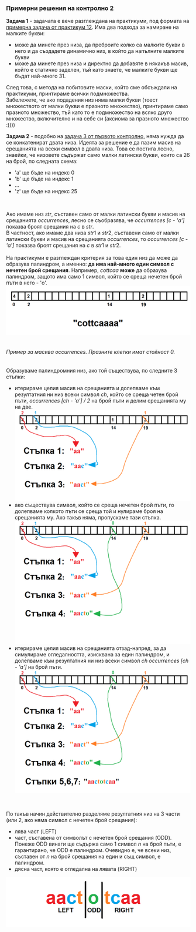 ### Примерни решения на контролно 2

**Задача 1** - задачата е вече разглеждана на практикуми, под формата на 
[примерна задача от практикум 12](https://github.com/tkostadinov004/Introduction_to_programming_pract_FMI/blob/main/Pract%2012/generateSubsets_print.cpp).
Има два подхода за намиране на малките букви:
- може да минете през низа, да преброите колко са малките букви в него и да създадете динамично низ, в който да напълните малките букви
- може да минете през низа и директно да добавяте в някакъв масив, който е статично заделен, тъй като знаете, че малките букви ще бъдат най-много 31.

След това, с метода на побитовите маски, който сме обсъждали на практикуми, принтираме всички подмножества. </br>
Забележете, че ако подадения низ няма малки букви (тоест множеството от малки букви е празното множество), принтираме само празното множество, тъй като то е подмножество на всяко друго множество, 
включително и на себе си (аксиома за празното множество :)))) </br>

**Задача 2** - подобно на [задача 3 от първото контролно](https://github.com/tkostadinov004/FMI-UP-mega/blob/main/K1/task3.cpp), няма нужда да се конкатенират двата низа. Идеята за решение е да пазим масив на срещанията на всеки символ в двата низа.
Това се постига лесно, знаейки, че низовете съдържат само малки латински букви, които са 26 на брой, по следната схема:
- 'a' ще бъде на индекс 0
- 'b' ще бъде на индекс 1
- ...
- 'z' ще бъде на индекс 25 

<br>

Ако имаме низ $`str`$, съставен само от малки латински букви и масив на срещанията $`occurrences`$, лесно се съобразява, че *occurrences [c - 'a']*
показва броят срещания на $`c`$ в $`str`$. </br>
В частност, ако имаме два низа $`str1`$ и $`str2`$, съставени само от малки латински букви и масив на срещанията $`occurrences`$, то *occurrences [c - 'a']*
показва броят срещания на $`c`$ в $`str1`$ и $`str2`$. </br></br>
На практикуми е разглеждан критерия за това един низ да може да образува палиндром, а именно: **да има най-много един символ с нечетен брой срещания**.
Например, *cottcaa* **може** да образува палиндром, защото има само 1 символ, който се среща нечетен брой пъти в него - 'o'.
</br>
![alt text](img/IL1.png) </br></br></br>
*Пример за масива $`occurrences`$. Празните клетки имат стойност 0.* </br></br></br>
Образуваме палиндромния низ, ако той съществува, по следните 3 стъпки:
- итерираме целия масив на срещанията и долепваме към резултатния ни низ всеки символ $`ch`$, който се среща четен брой пъти, *occurrences [ch - 'a'] / 2*
  на брой пъти и делим срещанията му на две. ![alt text](img/IL2.png)
- ако съществува символ, който се среща нечетен брой пъти, го долепваме колкото пъти се среща той и нулираме броя на срещанията му. Ако такъв няма, пропускаме тази стъпка. ![alt text](img/IL3.png)
- итерираме целия масив на срещанията отзад-напред, за да симулираме огледалността, изисквана за един палиндром,
  и долепваме към резултатния ни низ всеки символ $`ch`$ *occurrences [ch - 'a']* на брой пъти. ![alt text](img/IL4.png)

</br>

По такъв начин действително разделяме резултатния низ на 3 части (или 2, ако няма символ с нечетен брой срещания):
- лява част (LEFT)
- част, съставена от символът с нечетен брой срещания (ODD). Понеже ODD винаги ще съдържа само 1 символ $`n`$ на брой пъти, е гарантирано, че ODD е палиндром. Очевидно е, че всеки низ, съставен от $`n`$ на брой срещания на един и същ символ, е палиндром.
- дясна част, която е огледална на лявата (RIGHT)

![alt text](img/IL5.png)
